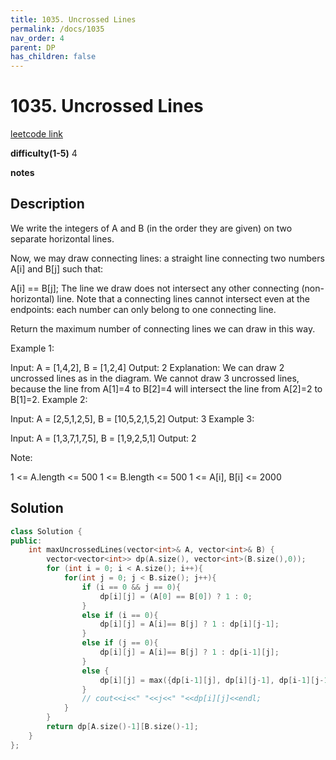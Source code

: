 ```yaml
---
title: 1035. Uncrossed Lines
permalink: /docs/1035
nav_order: 4
parent: DP
has_children: false
---
```

# 1035. Uncrossed Lines
[leetcode link](https://leetcode.com/problems/uncrossed-lines/)

**difficulty(1-5)** 
4

**notes**   


## Description
We write the integers of A and B (in the order they are given) on two separate horizontal lines.

Now, we may draw connecting lines: a straight line connecting two numbers A[i] and B[j] such that:

A[i] == B[j];
The line we draw does not intersect any other connecting (non-horizontal) line.
Note that a connecting lines cannot intersect even at the endpoints: each number can only belong to one connecting line.

Return the maximum number of connecting lines we can draw in this way.

 

Example 1:


Input: A = [1,4,2], B = [1,2,4]
Output: 2
Explanation: We can draw 2 uncrossed lines as in the diagram.
We cannot draw 3 uncrossed lines, because the line from A[1]=4 to B[2]=4 will intersect the line from A[2]=2 to B[1]=2.
Example 2:

Input: A = [2,5,1,2,5], B = [10,5,2,1,5,2]
Output: 3
Example 3:

Input: A = [1,3,7,1,7,5], B = [1,9,2,5,1]
Output: 2
 

Note:

1 <= A.length <= 500
1 <= B.length <= 500
1 <= A[i], B[i] <= 2000

## Solution
```c++
class Solution {
public:
    int maxUncrossedLines(vector<int>& A, vector<int>& B) {
        vector<vector<int>> dp(A.size(), vector<int>(B.size(),0));
        for (int i = 0; i < A.size(); i++){
            for(int j = 0; j < B.size(); j++){
                if (i == 0 && j == 0){
                    dp[i][j] = (A[0] == B[0]) ? 1 : 0;
                }
                else if (i == 0){
                    dp[i][j] = A[i]== B[j] ? 1 : dp[i][j-1];
                }
                else if (j == 0){
                    dp[i][j] = A[i]== B[j] ? 1 : dp[i-1][j];
                }
                else {
                    dp[i][j] = max({dp[i-1][j], dp[i][j-1], dp[i-1][j-1] + (A[i]==B[j] ? 1 : 0)});
                }
                // cout<<i<<" "<<j<<" "<<dp[i][j]<<endl;
            }
        }
        return dp[A.size()-1][B.size()-1];
    }
};
```

<!-- 
Default label
{: .label }

Blue label
{: .label .label-blue }

Stable
{: .label .label-green }

New release
{: .label .label-purple }

Coming soon
{: .label .label-yellow }

Deprecated
{: .label .label-red } -->
